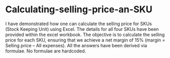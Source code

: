 # Calculating-selling-price-an-SKU
I have demonstrated how one can calculate the selling price for SKUs (Stock Keeping Unit) using Excel. The details for all four SKUs have been provided within the excel workbook. The objective is to calculate the selling price for each SKU, ensuring that we achieve a net margin of 15% (margin = Selling price – All expenses). All the answers have been derived via formulae. No formulae are hardcoded. 




 
